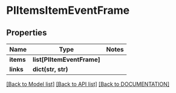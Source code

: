 # PIItemsItemEventFrame

## Properties
Name | Type | Notes
------------ | ------------- | -------------
**items** | **list[PIItemEventFrame]**
**links** | **dict(str, str)**

[[Back to Model list]](../../DOCUMENTATION.md#documentation-for-models) [[Back to API list]](../../DOCUMENTATION.md#documentation-for-api-endpoints) [[Back to DOCUMENTATION]](../../DOCUMENTATION.md)
